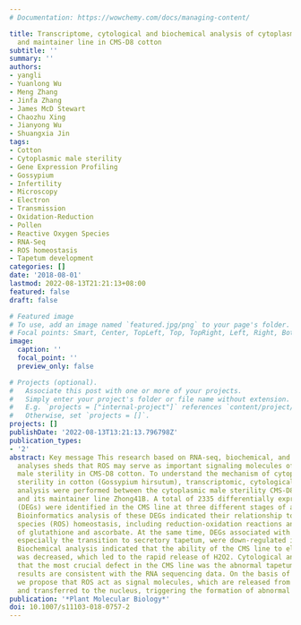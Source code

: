 ```yaml
---
# Documentation: https://wowchemy.com/docs/managing-content/

title: Transcriptome, cytological and biochemical analysis of cytoplasmic male sterility
  and maintainer line in CMS-D8 cotton
subtitle: ''
summary: ''
authors:
- yangli
- Yuanlong Wu
- Meng Zhang
- Jinfa Zhang
- James McD Stewart
- Chaozhu Xing
- Jianyong Wu
- Shuangxia Jin
tags:
- Cotton
- Cytoplasmic male sterility
- Gene Expression Profiling
- Gossypium
- Infertility
- Microscopy
- Electron
- Transmission
- Oxidation-Reduction
- Pollen
- Reactive Oxygen Species
- RNA-Seq
- ROS homeostasis
- Tapetum development
categories: []
date: '2018-08-01'
lastmod: 2022-08-13T21:21:13+08:00
featured: false
draft: false

# Featured image
# To use, add an image named `featured.jpg/png` to your page's folder.
# Focal points: Smart, Center, TopLeft, Top, TopRight, Left, Right, BottomLeft, Bottom, BottomRight.
image:
  caption: ''
  focal_point: ''
  preview_only: false

# Projects (optional).
#   Associate this post with one or more of your projects.
#   Simply enter your project's folder or file name without extension.
#   E.g. `projects = ["internal-project"]` references `content/project/deep-learning/index.md`.
#   Otherwise, set `projects = []`.
projects: []
publishDate: '2022-08-13T13:21:13.796798Z'
publication_types:
- '2'
abstract: Key message This research based on RNA-seq, biochemical, and cytological
  analyses sheds that ROS may serve as important signaling molecules of cytoplasmic
  male sterility in CMS-D8 cotton. To understand the mechanism of cytoplasmic male
  sterility in cotton (Gossypium hirsutum), transcriptomic, cytological, and biochemical
  analysis were performed between the cytoplasmic male sterility CMS-D8 line, Zhong41A,
  and its maintainer line Zhong41B. A total of 2335 differentially expressed genes
  (DEGs) were identified in the CMS line at three different stages of anther development.
  Bioinformatics analysis of these DEGs indicated their relationship to reactive oxygen
  species (ROS) homeostasis, including reduction-oxidation reactions and the metabolism
  of glutathione and ascorbate. At the same time, DEGs associated with tapetum development,
  especially the transition to secretory tapetum, were down-regulated in the CMS line.
  Biochemical analysis indicated that the ability of the CMS line to eliminate ROS
  was decreased, which led to the rapid release of H2O2. Cytological analysis revealed
  that the most crucial defect in the CMS line was the abnormal tapetum. All these
  results are consistent with the RNA sequencing data. On the basis of our findings,
  we propose that ROS act as signal molecules, which are released from mitochondria
  and transferred to the nucleus, triggering the formation of abnormal tapetum.
publication: '*Plant Molecular Biology*'
doi: 10.1007/s11103-018-0757-2
---
```

